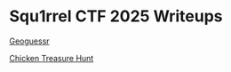 # Squ1rrel CTF 2025 Writeups

[Geoguessr](geoguessr/README.md)

[Chicken Treasure Hunt](chicken%20treasure%20hunt/README.md)
